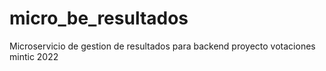# micro_be_resultados
Microservicio de gestion de resultados para backend proyecto votaciones mintic 2022
